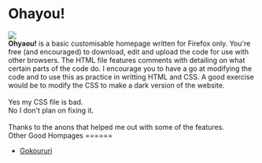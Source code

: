 Ohayou!
======
<img src="https://cloud.githubusercontent.com/assets/7588761/3012576/742e9ce8-df3b-11e3-916a-f326c2126945.png">
<br>
<b>Ohyaou!</b> is a basic customisable homepage written for Firefox only. You're free (and encouraged) to download, edit and upload the code for use with other browsers. The HTML file features comments with detailing on what certain parts of the code do. I encourage you to have a go at modifying the code and to use this as practice in writting HTML and CSS. A good exercise would be to modify the CSS to make a dark version of the website.
<br>
<br>
Yes my CSS file is bad.
<br>
No I don't plan on fixing it.
<br>
<br>
Thanks to the anons that helped me out with some of the features.
<br>
Other Good Hompages
======
<ul>
<li>
<a href="https://github.com/gokoururi/homepage">Gokoururi</a>
</li>
</ul>
